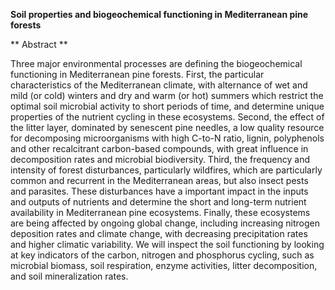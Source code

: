 **Soil properties and biogeochemical functioning in Mediterranean pine forests**

** Abstract ** 

[comment]: # (Máximo 200 palabras)

Three major environmental processes are defining the biogeochemical functioning in Mediterranean pine forests. First, the particular characteristics of the Mediterranean climate, with alternance of wet and mild (or cold) winters and dry and warm (or hot) summers which restrict the optimal soil microbial activity to short periods of time, and determine unique properties of the nutrient cycling in these ecosystems. Second, the effect of the litter layer, dominated by senescent pine needles, a low quality resource for decomposing microorganisms with high C-to-N ratio, lignin, polyphenols and other recalcitrant carbon-based compounds, with great influence in decomposition rates and microbial biodiversity. Third, the frequency and intensity of forest disturbances, particularly wildfires, which are particularly common and recurrent in the Mediterranean areas, but also insect pests and parasites. These disturbances have a important impact in the inputs and outputs of nutrients and determine the short and long-term nutrient availability in Mediterranean pine ecosystems. Finally, these ecosystems are being affected by ongoing global change, including increasing nitrogen deposition rates and climate change, with decreasing precipitation rates and higher climatic variability. We will inspect the soil functioning by looking at key indicators of the carbon, nitrogen and phosphorus cycling, such as microbial biomass, soil respiration, enzyme activities, litter decomposition, and soil mineralization rates. 